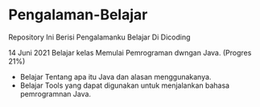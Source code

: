 # Pengalaman-Belajar
Repository Ini Berisi Pengalamanku Belajar Di Dicoding

14 Juni 2021
Belajar kelas Memulai Pemrograman dwngan Java. (Progres 21%)
   * Belajar Tentang apa itu Java dan alasan menggunakanya.
   * Belajar Tools yang dapat digunakan untuk menjalankan bahasa pemrogramnan Java.
